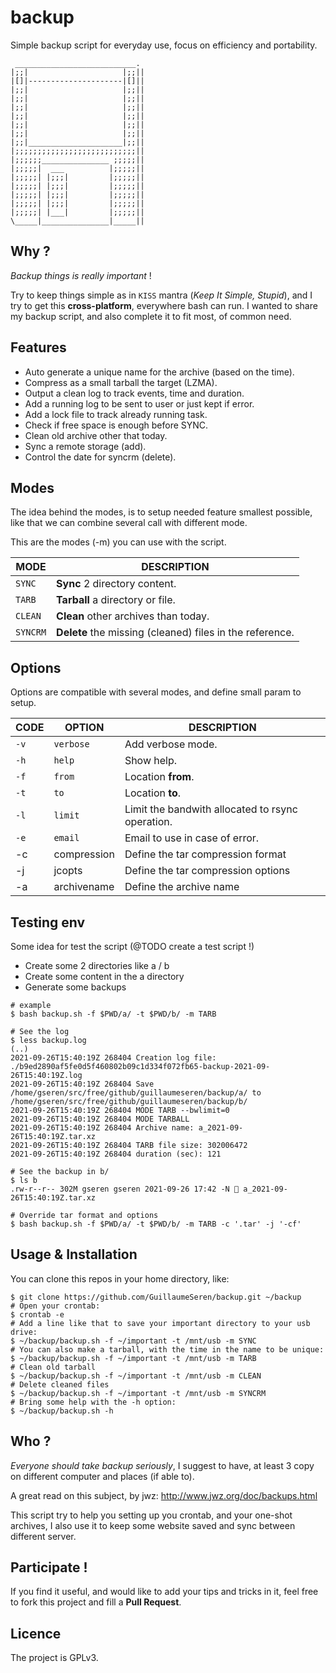 backup
======
Simple backup script for everyday use, focus on efficiency and portability.
```
 ___________________________.
|;;|                     |;;||
|[]|---------------------|[]||
|;;|                     |;;||
|;;|                     |;;||
|;;|                     |;;||
|;;|                     |;;||
|;;|                     |;;||
|;;|                     |;;||
|;;|_____________________|;;||
|;;;;;;;;;;;;;;;;;;;;;;;;;;;||
|;;;;;;_______________ ;;;;;||
|;;;;;|  ___          |;;;;;||
|;;;;;| |;;;|         |;;;;;||
|;;;;;| |;;;|         |;;;;;||
|;;;;;| |;;;|         |;;;;;||
|;;;;;| |;;;|         |;;;;;||
|;;;;;| |___|         |;;;;;||
\_____|_______________|_____||
```

## Why ?
*Backup things is really important* !

Try to keep things simple as in `KISS` mantra (*Keep It Simple, Stupid*),
and I try to get this **cross-platform**, everywhere bash can run.
I wanted to share my backup script, and also complete it to fit most,
of common need.

## Features
* Auto generate a unique name for the archive (based on the time).
* Compress as a small tarball the target (LZMA).
* Output a clean log to track events, time and duration.
* Add a running log to be sent to user or just kept if error.
* Add a lock file to track already running task.
* Check if free space is enough before SYNC.
* Clean old archive other that today.
* Sync a remote storage (add).
* Control the date for syncrm (delete).

## Modes
The idea behind the modes, is to setup needed feature smallest possible,
like that we can combine several call with different mode.

This are the modes (-m) you can use with the script.

MODE     | DESCRIPTION
---------|------------
`SYNC`   | **Sync** 2 directory content.
`TARB`   | **Tarball** a directory or file.
`CLEAN`  | **Clean** other archives than today.
`SYNCRM` | **Delete** the missing (cleaned) files in the reference.

## Options
Options are compatible with several modes, and define small param to setup.

CODE | OPTION    | DESCRIPTION
-----|-----------|------------
`-v` | `verbose` | Add verbose mode.
`-h` | `help`    | Show help.
`-f` | `from`    | Location **from**.
`-t` | `to`      | Location **to**.
`-l` | `limit`   | Limit the bandwith allocated to rsync operation.
`-e` | `email`   | Email to use in case of error.
-c | compression | Define the tar compression format
-j | jcopts      | Define the tar compression options
-a | archivename | Define the archive name

## Testing env
Some idea for test the script (@TODO create a test script !)

* Create some 2 directories like a / b
* Create some content in the a directory
* Generate some backups
```
# example
$ bash backup.sh -f $PWD/a/ -t $PWD/b/ -m TARB

# See the log
$ less backup.log
(..)
2021-09-26T15:40:19Z 268404 Creation log file: ./b9ed2890af5fe0d5f460802b09c1d334f072fb65-backup-2021-09-26T15:40:19Z.log
2021-09-26T15:40:19Z 268404 Save /home/gseren/src/free/github/guillaumeseren/backup/a/ to /home/gseren/src/free/github/guillaumeseren/backup/b/
2021-09-26T15:40:19Z 268404 MODE TARB --bwlimit=0
2021-09-26T15:40:19Z 268404 MODE TARBALL
2021-09-26T15:40:19Z 268404 Archive name: a_2021-09-26T15:40:19Z.tar.xz
2021-09-26T15:40:19Z 268404 TARB file size: 302006472
2021-09-26T15:40:19Z 268404 duration (sec): 121

# See the backup in b/
$ ls b
.rw-r--r-- 302M gseren gseren 2021-09-26 17:42 -N  a_2021-09-26T15:40:19Z.tar.xz

# Override tar format and options
$ bash backup.sh -f $PWD/a/ -t $PWD/b/ -m TARB -c '.tar' -j '-cf'
```
## Usage & Installation
You can clone this repos in your home directory, like:
```
$ git clone https://github.com/GuillaumeSeren/backup.git ~/backup
# Open your crontab:
$ crontab -e
# Add a line like that to save your important directory to your usb drive:
$ ~/backup/backup.sh -f ~/important -t /mnt/usb -m SYNC
# You can also make a tarball, with the time in the name to be unique:
$ ~/backup/backup.sh -f ~/important -t /mnt/usb -m TARB
# Clean old tarball
$ ~/backup/backup.sh -f ~/important -t /mnt/usb -m CLEAN
# Delete cleaned files
$ ~/backup/backup.sh -f ~/important -t /mnt/usb -m SYNCRM
# Bring some help with the -h option:
$ ~/backup/backup.sh -h
```

## Who ?
*Everyone should take backup _seriously_*,
I suggest to have, at least 3 copy on different computer and places (if able to).

A great read on this subject, by jwz: http://www.jwz.org/doc/backups.html

This script try to help you setting up you crontab, and your one-shot archives,
I also use it to keep some website saved and sync between different server.

## Participate !
If you find it useful, and would like to add your tips and tricks in it,
feel free to fork this project and fill a __Pull Request__.

## Licence
The project is GPLv3.
